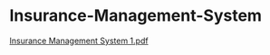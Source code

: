 # Insurance-Management-System
[Insurance Management System 1.pdf](https://github.com/KelsangDolma/Insurance-Management-System/files/13855402/Insurance.Management.System.1.pdf)
